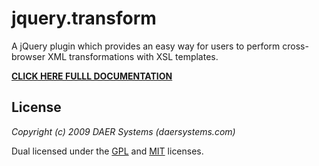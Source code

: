 jquery.transform
================

A jQuery plugin which provides an easy way for users to perform cross-browser XML transformations with XSL templates.

**[CLICK HERE FULLL DOCUMENTATION](https://github.com/purtuga/jquery.transform/blob/master/doc/documentation.md)**



License
-------

*Copyright (c) 2009 DAER Systems (daersystems.com)*

Dual licensed under the [GPL](http://www.gnu.org/licenses/gpl.html) and [MIT](http://www.opensource.org/licenses/mit-license.php) licenses.

